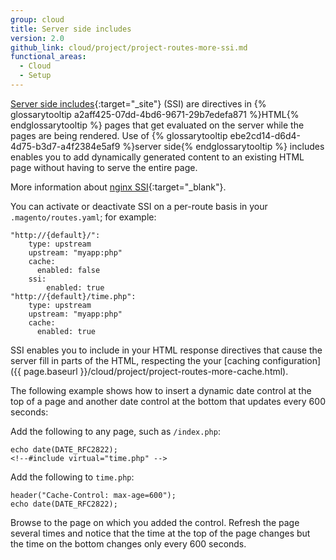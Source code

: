 ```yaml
---
group: cloud
title: Server side includes
version: 2.0
github_link: cloud/project/project-routes-more-ssi.md
functional_areas:
  - Cloud
  - Setup
---
```


[Server side includes](http://httpd.apache.org/docs/current/howto/ssi.html){:target="_site"} (SSI) are directives in {% glossarytooltip a2aff425-07dd-4bd6-9671-29b7edefa871 %}HTML{% endglossarytooltip %} pages that get evaluated on the server while the pages are being rendered. Use of {% glossarytooltip ebe2cd14-d6d4-4d75-b3d7-a4f2384e5af9 %}server side{% endglossarytooltip %} includes enables you to add dynamically generated content to an existing HTML page without having to serve the entire page.

More information about [nginx SSI](http://nginx.org/en/docs/http/ngx_http_ssi_module.html){:target="_blank"}.

You can activate or deactivate SSI on a per-route basis in your
`.magento/routes.yaml`; for example:

	"http://{default}/":
	    type: upstream
	    upstream: "myapp:php"
	    cache:
	      enabled: false
	    ssi:
	        enabled: true
	"http://{default}/time.php":
	    type: upstream
	    upstream: "myapp:php"
	    cache:
	      enabled: true

SSI enables you to include in your HTML response directives that cause the
server fill in parts of the HTML, respecting the your [caching configuration]({{ page.baseurl }}/cloud/project/project-routes-more-cache.html).

The following example shows how to insert a dynamic date control at the top of a page and another date control at the bottom that updates every 600 seconds:

Add the following to any page, such as `/index.php`:

```php?start_inline=1
echo date(DATE_RFC2822);
<!--#include virtual="time.php" -->
```

Add the following to `time.php`:

```php?start_inline=1
header("Cache-Control: max-age=600");
echo date(DATE_RFC2822);
```

Browse to the page on which you added the control. Refresh the page several times and notice that the time at the top of the page changes but the time on the bottom changes only every 600 seconds.

